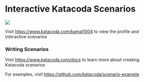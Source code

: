 # Interactive Katacoda Scenarios

[![](http://shields.katacoda.com/katacoda/kamal1004/count.svg)](https://www.katacoda.com/kamal1004 "Get your profile on Katacoda.com")

Visit https://www.katacoda.com/kamal1004 to view the profile and interactive scenarios

### Writing Scenarios
Visit https://www.katacoda.com/docs to learn more about creating Katacoda scenarios

For examples, visit https://github.com/katacoda/scenario-example
